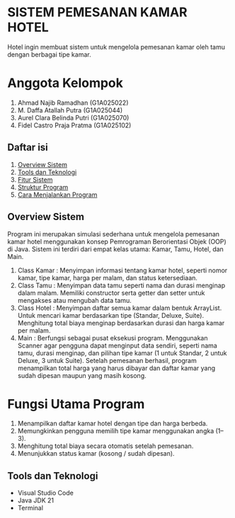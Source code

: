 # SISTEM PEMESANAN KAMAR HOTEL
Hotel ingin membuat sistem untuk mengelola pemesanan kamar oleh tamu dengan berbagai tipe kamar.
# Anggota Kelompok
1. Ahmad Najib Ramadhan	(G1A025022)
2. M. Daffa  Atallah Putra	(G1A025044)
3. Aurel Clara Belinda Putri	(G1A025070)
4. Fidel Castro Praja Pratma	(G1A025102)
## Daftar isi
1. [Overview Sistem](#overview-sistem)
2. [Tools dan Teknologi](#tools-dan-teknologi)
3. [Fitur Sistem](#fitur-sistem)
4. [Struktur Program](#struktur-program)
5. [Cara Menjalankan Program](#cara-menjalankan-program)
## Overview Sistem
Program ini merupakan simulasi sederhana untuk mengelola pemesanan kamar hotel menggunakan konsep Pemrograman Berorientasi Objek (OOP) di Java. Sistem ini terdiri dari empat kelas utama: Kamar, Tamu, Hotel, dan Main. 
1. Class Kamar :
   Menyimpan informasi tentang kamar hotel, seperti nomor kamar, tipe kamar, harga per malam, dan status ketersediaan.
2. Class Tamu :
   Menyimpan data tamu seperti nama dan durasi menginap dalam malam. Memiliki constructor serta getter dan setter untuk mengakses atau mengubah data tamu.
3. Class Hotel :
  Menyimpan daftar semua kamar dalam bentuk ArrayList. Untuk mencari kamar berdasarkan tipe (Standar, Deluxe, Suite). Menghitung total biaya menginap berdasarkan durasi dan harga kamar per malam.
4. Main :
   Berfungsi sebagai pusat eksekusi program. Menggunakan Scanner agar pengguna dapat menginput data sendiri, seperti nama tamu, durasi menginap, dan pilihan tipe kamar (1 untuk Standar, 2 untuk Deluxe, 3 untuk Suite). Setelah pemesanan berhasil, program menampilkan total harga yang harus dibayar dan daftar kamar yang sudah dipesan maupun yang masih kosong.
# Fungsi Utama Program
1. Menampilkan daftar kamar hotel dengan tipe dan harga berbeda.
2. Memungkinkan pengguna memilih tipe kamar menggunakan angka (1–3).
3. Menghitung total biaya secara otomatis setelah pemesanan.
4. Menunjukkan status kamar (kosong / sudah dipesan).
## Tools dan Teknologi
- Visual Studio Code
- Java JDK 21
- Terminal

